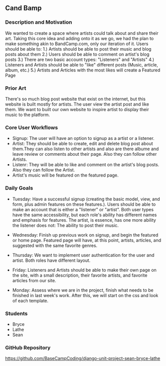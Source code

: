 ## Cand Bamp

### Description and Motivation
We wanted to create a space where artists could talk about and share their art. Taking this core idea and adding onto it as we go, we had the plan to make something akin to BandCamp.com, only our iteration of it. Users should be able to:
    1.) Artists should be able to post their music and blog posts about them
    2.) Users should be able to comment on artist's blog posts
    3.) There are two basic account types: "Listeners" and "Artists"
    4.) Listeners and Artists should be able to "like" different posts (Music, article, album, etc.)
    5.) Artists and Articles with the most likes will create a Featured Page

### Prior Art
There's so much blog post website that exist on the internet, but this website is built mostly for artists. The user view the artist post and like them. We want to built our own website to inspire artist to display their music to the platform.

### Core User Workflows
- Signup: The user will have an option to signup as a artist or a listener.
- Artist: They should be able to create, edit and delete blog post about them.They can also listen to other artists and also are there albume and leave review or comments about their page. Also they can follow other Artists.
- Listenr: They will be able to like and comment on the artist's blog posts. Also they can follow the Artist.
- Artist's music will be featured on the featured page.

### Daily Goals
 - Tuesday: Have a successful signup (creating the basic model, view, and form, plus admin features on these features.). Users should be able to make an account that is either a "listener" or "artist". Both user types have the same accessibility, but each role's ability has different names and emphasis for features. The artist, is essence, has one more ability the listener does not: The ability to post their music.

 - Wednesday: Finish up previous work on signup, and begin the featured or home page. Featured page will have, at this point, artists, articles, and suggested with the same favorite genres.

 - Thursday: We want to implement user authentication for the user and artist. Both roles have different layout.

 - Friday: Listeners and Artists should be able to make their own page on the site, with a small description, their favorite artists, and favorite articles from our site.

 - Monday: Assess where we are in the project, finish what needs to be finished in last week's work. After this, we will start on the css and look of each template.

### Students
- Bryce
- Lathe 
- Sean

### GitHub Repository
https://github.com/BaseCampCoding/django-unit-project-sean-bryce-lathe
